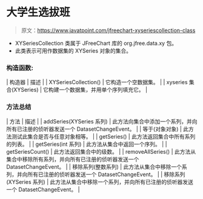 # 大学生选拔班

> 原文：<https://www.javatpoint.com/jfreechart-xyseriescollection-class>

*   XYSeriesCollection 类属于 JFreeChart 库的 org.jfree.data.xy 包。
*   此类表示可用作数据集的 XYSeries 对象的集合。

### 构造函数:

| 构造器 | 描述 |
| XYSeriesCollection() | 它构造一个空数据集。 |
| xyseries 集合(XYSeries) | 它构建一个数据集，并用单个序列填充它。 |

### 方法总结

| 方法 | 描述 |
| addSeries(XYSeries 系列) | 此方法向集合中添加一个系列，并向所有已注册的侦听器发送一个 DatasetChangeEvent。 |
| 等于(对象对象) | 此方法测试此集合是否与任意对象相等。 |
| getSeries() | 此方法返回集合中所有系列的列表。 |
| getSeries(int 系列) | 此方法从集合中返回一个序列。 |
| getSeriesCount() | 此方法返回集合中的级数。 |
| removeAllSeries() | 此方法从集合中移除所有系列，并向所有已注册的侦听器发送一个 DatasetChangeEvent。 |
| 移除系列(整数系列) | 此方法从集合中移除一个系列，并向所有已注册的侦听器发送一个 DatasetChangeEvent。 |
| 移除系列(XYSeries 系列) | 此方法从集合中移除一个系列，并向所有已注册的侦听器发送一个 DatasetChangeEvent。 |